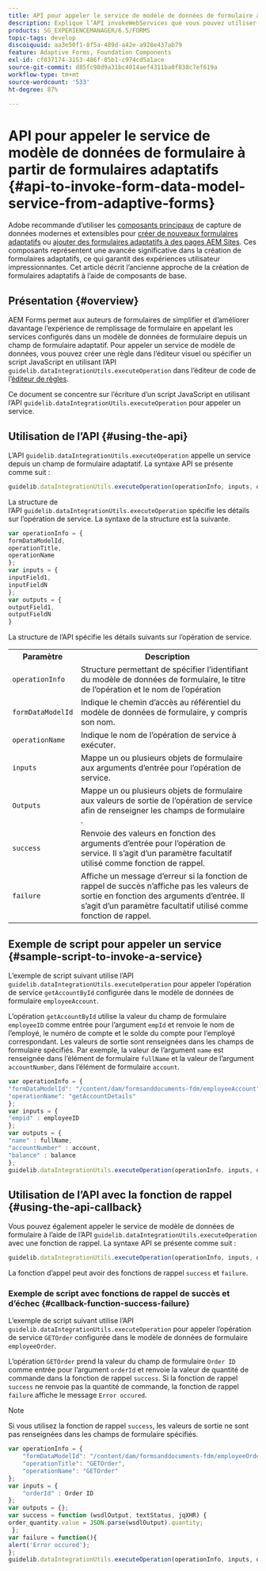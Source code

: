 ```yaml
---
title: API pour appeler le service de modèle de données de formulaire à partir de formulaires adaptatifs
description: Explique l’API invokeWebServices que vous pouvez utiliser pour appeler les services Web écrits dans WSDL depuis un champ de formulaire adaptatif.
products: SG_EXPERIENCEMANAGER/6.5/FORMS
topic-tags: develop
discoiquuid: aa3e50f1-8f5a-489d-a42e-a928e437ab79
feature: Adaptive Forms, Foundation Components
exl-id: cf037174-3153-486f-85b1-c974cd5a1ace
source-git-commit: d85fc98d9a31bc4014aef4311ba0f838c7ef619a
workflow-type: tm+mt
source-wordcount: '533'
ht-degree: 87%

---
```


# API pour appeler le service de modèle de données de formulaire à partir de formulaires adaptatifs {#api-to-invoke-form-data-model-service-from-adaptive-forms}

<span class="preview"> Adobe recommande d’utiliser les [composants principaux](https://experienceleague.adobe.com/docs/experience-manager-core-components/using/adaptive-forms/introduction.html?lang=fr) de capture de données modernes et extensibles pour [créer de nouveaux formulaires adaptatifs](/help/forms/using/create-an-adaptive-form-core-components.md) ou [ajouter des formulaires adaptatifs à des pages AEM Sites](/help/forms/using/create-or-add-an-adaptive-form-to-aem-sites-page.md). Ces composants représentent une avancée significative dans la création de formulaires adaptatifs, ce qui garantit des expériences utilisateur impressionnantes. Cet article décrit l’ancienne approche de la création de formulaires adaptatifs à l’aide de composants de base. </span>

## Présentation {#overview}

AEM Forms permet aux auteurs de formulaires de simplifier et d’améliorer davantage l’expérience de remplissage de formulaire en appelant les services configurés dans un modèle de données de formulaire depuis un champ de formulaire adaptatif. Pour appeler un service de modèle de données, vous pouvez créer une règle dans l’éditeur visuel ou spécifier un script JavaScript en utilisant l’API `guidelib.dataIntegrationUtils.executeOperation` dans l’éditeur de code de l’[éditeur de règles](/help/forms/using/rule-editor.md).

Ce document se concentre sur l’écriture d’un script JavaScript en utilisant l’API `guidelib.dataIntegrationUtils.executeOperation` pour appeler un service.

## Utilisation de l’API {#using-the-api}

L’API `guidelib.dataIntegrationUtils.executeOperation` appelle un service depuis un champ de formulaire adaptatif. La syntaxe API se présente comme suit :

```javascript
guidelib.dataIntegrationUtils.executeOperation(operationInfo, inputs, outputs)
```

La structure de l’API `guidelib.dataIntegrationUtils.executeOperation` spécifie les détails sur l’opération de service. La syntaxe de la structure est la suivante.

```javascript
var operationInfo = {
formDataModelId,
operationTitle,
operationName
};
var inputs = {
inputField1,
inputFieldN
};
var outputs = {
outputField1,
outputFieldN
}
```

La structure de l’API spécifie les détails suivants sur l’opération de service.

<table>
 <tbody>
  <tr>
   <th>Paramètre</th>
   <th>Description</th>
  </tr>
  <tr>
   <td><code>operationInfo</code></td>
   <td>Structure permettant de spécifier l’identifiant du modèle de données de formulaire, le titre de l’opération et le nom de l’opération</td>
  </tr>
  <tr>
   <td><code>formDataModelId</code></td>
   <td>Indique le chemin d’accès au référentiel du modèle de données de formulaire, y compris son nom.</td>
  </tr>
  <tr>
   <td><code>operationName</code></td>
   <td>Indique le nom de l’opération de service à exécuter.</td>
  </tr>
  <tr>
   <td><code>inputs</code></td>
   <td>Mappe un ou plusieurs objets de formulaire aux arguments d’entrée pour l’opération de service.</td>
  </tr>
  <tr>
   <td><code>Outputs</code></td>
   <td>Mappe un ou plusieurs objets de formulaire aux valeurs de sortie de l’opération de service afin de renseigner les champs de formulaire<br />. </td>
  </tr>
  <tr>
   <td><code>success</code></td>
   <td>Renvoie des valeurs en fonction des arguments d’entrée pour l’opération de service. Il s’agit d’un paramètre facultatif utilisé comme fonction de rappel.<br /> </td>
  </tr>
  <tr>
   <td><code>failure</code></td>
   <td>Affiche un message d’erreur si la fonction de rappel de succès n’affiche pas les valeurs de sortie en fonction des arguments d’entrée. Il s’agit d’un paramètre facultatif utilisé comme fonction de rappel.<br /> </td>
  </tr>
 </tbody>
</table>

## Exemple de script pour appeler un service {#sample-script-to-invoke-a-service}

L’exemple de script suivant utilise l’API `guidelib.dataIntegrationUtils.executeOperation` pour appeler l’opération de service `getAccountById` configurée dans le modèle de données de formulaire `employeeAccount`.

L’opération `getAccountById` utilise la valeur du champ de formulaire `employeeID` comme entrée pour l’argument `empId` et renvoie le nom de l’employé, le numéro de compte et le solde du compte pour l’employé correspondant. Les valeurs de sortie sont renseignées dans les champs de formulaire spécifiés. Par exemple, la valeur de l’argument `name` est renseignée dans l’élément de formulaire `fullName` et la valeur de l’argument `accountNumber`, dans l’élément de formulaire `account`.

```javascript
var operationInfo = {
"formDataModelId": "/content/dam/formsanddocuments-fdm/employeeAccount",
"operationName": "getAccountDetails"
};
var inputs = {
"empid" : employeeID
};
var outputs = {
"name" : fullName,
"accountNumber" : account,
"balance" : balance
};
guidelib.dataIntegrationUtils.executeOperation(operationInfo, inputs, outputs);
```

## Utilisation de l’API avec la fonction de rappel {#using-the-api-callback}

Vous pouvez également appeler le service de modèle de données de formulaire à l’aide de l’API `guidelib.dataIntegrationUtils.executeOperation` avec une fonction de rappel. La syntaxe API se présente comme suit :

```javascript
guidelib.dataIntegrationUtils.executeOperation(operationInfo, inputs, outputs, callbackFunction)
```

La fonction d’appel peut avoir des fonctions de rappel `success` et `failure`.

### Exemple de script avec fonctions de rappel de succès et d’échec {#callback-function-success-failure}

L’exemple de script suivant utilise l’API `guidelib.dataIntegrationUtils.executeOperation` pour appeler l’opération de service `GETOrder` configurée dans le modèle de données de formulaire `employeeOrder`.

L’opération `GETOrder` prend la valeur du champ de formulaire `Order ID` comme entrée pour l’argument `orderId` et renvoie la valeur de quantité de commande dans la fonction de rappel `success`.  Si la fonction de rappel `success` ne renvoie pas la quantité de commande, la fonction de rappel `failure` affiche le message `Error occured`.

>[!NOTE]
>
>Si vous utilisez la fonction de rappel `success`, les valeurs de sortie ne sont pas renseignées dans les champs de formulaire spécifiés.

```javascript
var operationInfo = {
    "formDataModelId": "/content/dam/formsanddocuments-fdm/employeeOrder",
    "operationTitle": "GETOrder",
    "operationName": "GETOrder"
};
var inputs = {
    "orderId" : Order ID
};
var outputs = {};
var success = function (wsdlOutput, textStatus, jqXHR) {
order_quantity.value = JSON.parse(wsdlOutput).quantity;
 };
var failure = function(){
alert('Error occured');
};
guidelib.dataIntegrationUtils.executeOperation(operationInfo, inputs, outputs, success, failure);
```
